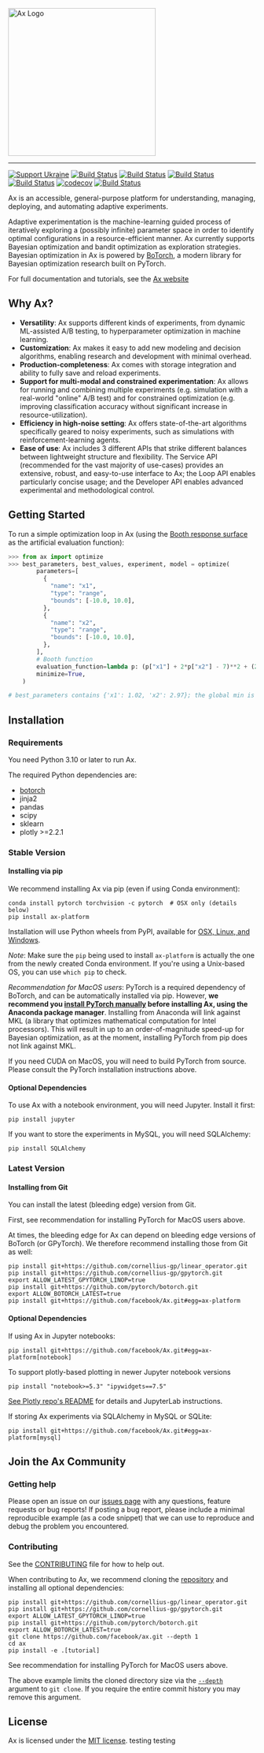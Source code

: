 <img width="300" src="https://ax.dev/img/ax_logo_lockup.svg" alt="Ax Logo" />

<hr/>

[![Support Ukraine](https://img.shields.io/badge/Support-Ukraine-FFD500?style=flat&labelColor=005BBB)](https://opensource.fb.com/support-ukraine)
[![Build Status](https://img.shields.io/pypi/v/ax-platform.svg)](https://pypi.org/project/ax-platform/)
[![Build Status](https://img.shields.io/pypi/pyversions/ax-platform.svg)](https://pypi.org/project/ax-platform/)
[![Build Status](https://img.shields.io/pypi/wheel/ax-platform.svg)](https://pypi.org/project/ax-platform/)
[![Build Status](https://github.com/facebook/Ax/workflows/Build%20and%20Test%20Workflow/badge.svg)](https://github.com/facebook/Ax/actions?query=workflow%3A%22Build+and+Test+Workflow%22)
[![codecov](https://codecov.io/gh/facebook/Ax/branch/main/graph/badge.svg)](https://codecov.io/gh/facebook/Ax)
[![Build Status](https://img.shields.io/badge/license-MIT-green.svg)](LICENSE)

Ax is an accessible, general-purpose platform for understanding, managing,
deploying, and automating adaptive experiments.

Adaptive experimentation is the machine-learning guided process of iteratively
exploring a (possibly infinite) parameter space in order to identify optimal
configurations in a resource-efficient manner. Ax currently supports Bayesian
optimization and bandit optimization as exploration strategies. Bayesian
optimization in Ax is powered by
[BoTorch](https://github.com/facebookexternal/botorch), a modern library for
Bayesian optimization research built on PyTorch.

For full documentation and tutorials, see the [Ax website](https://ax.dev)

## Why Ax?

- **Versatility**: Ax supports different kinds of experiments, from dynamic
  ML-assisted A/B testing, to hyperparameter optimization in machine learning.
- **Customization**: Ax makes it easy to add new modeling and decision
  algorithms, enabling research and development with minimal overhead.
- **Production-completeness**: Ax comes with storage integration and ability to
  fully save and reload experiments.
- **Support for multi-modal and constrained experimentation**: Ax allows for
  running and combining multiple experiments (e.g. simulation with a real-world
  "online" A/B test) and for constrained optimization (e.g. improving
  classification accuracy without significant increase in resource-utilization).
- **Efficiency in high-noise setting**: Ax offers state-of-the-art algorithms
  specifically geared to noisy experiments, such as simulations with
  reinforcement-learning agents.
- **Ease of use**: Ax includes 3 different APIs that strike different balances
  between lightweight structure and flexibility. The Service API (recommended
  for the vast majority of use-cases) provides an extensive, robust, and
  easy-to-use interface to Ax; the Loop API enables particularly concise usage;
  and the Developer API enables advanced experimental and methodological
  control.

## Getting Started

To run a simple optimization loop in Ax (using the
[Booth response surface](https://www.sfu.ca/~ssurjano/booth.html) as the
artificial evaluation function):

```python
>>> from ax import optimize
>>> best_parameters, best_values, experiment, model = optimize(
        parameters=[
          {
            "name": "x1",
            "type": "range",
            "bounds": [-10.0, 10.0],
          },
          {
            "name": "x2",
            "type": "range",
            "bounds": [-10.0, 10.0],
          },
        ],
        # Booth function
        evaluation_function=lambda p: (p["x1"] + 2*p["x2"] - 7)**2 + (2*p["x1"] + p["x2"] - 5)**2,
        minimize=True,
    )

# best_parameters contains {'x1': 1.02, 'x2': 2.97}; the global min is (1, 3)
```

## Installation

### Requirements

You need Python 3.10 or later to run Ax.

The required Python dependencies are:

- [botorch](https://www.botorch.org)
- jinja2
- pandas
- scipy
- sklearn
- plotly >=2.2.1

### Stable Version

#### Installing via pip

We recommend installing Ax via pip (even if using Conda environment):

```
conda install pytorch torchvision -c pytorch  # OSX only (details below)
pip install ax-platform
```

Installation will use Python wheels from PyPI, available for
[OSX, Linux, and Windows](https://pypi.org/project/ax-platform/#files).

_Note_: Make sure the `pip` being used to install `ax-platform` is actually the
one from the newly created Conda environment. If you're using a Unix-based OS,
you can use `which pip` to check.

_Recommendation for MacOS users_: PyTorch is a required dependency of BoTorch,
and can be automatically installed via pip. However, **we recommend you
[install PyTorch manually](https://pytorch.org/get-started/locally/#anaconda-1)
before installing Ax, using the Anaconda package manager**. Installing from
Anaconda will link against MKL (a library that optimizes mathematical
computation for Intel processors). This will result in up to an
order-of-magnitude speed-up for Bayesian optimization, as at the moment,
installing PyTorch from pip does not link against MKL.

If you need CUDA on MacOS, you will need to build PyTorch from source. Please
consult the PyTorch installation instructions above.

#### Optional Dependencies

To use Ax with a notebook environment, you will need Jupyter. Install it first:

```
pip install jupyter
```

If you want to store the experiments in MySQL, you will need SQLAlchemy:

```
pip install SQLAlchemy
```

### Latest Version

#### Installing from Git

You can install the latest (bleeding edge) version from Git.

First, see recommendation for installing PyTorch for MacOS users above.

At times, the bleeding edge for Ax can depend on bleeding edge versions of
BoTorch (or GPyTorch). We therefore recommend installing those from Git as well:

```
pip install git+https://github.com/cornellius-gp/linear_operator.git
pip install git+https://github.com/cornellius-gp/gpytorch.git
export ALLOW_LATEST_GPYTORCH_LINOP=true
pip install git+https://github.com/pytorch/botorch.git
export ALLOW_BOTORCH_LATEST=true
pip install git+https://github.com/facebook/Ax.git#egg=ax-platform
```

#### Optional Dependencies

If using Ax in Jupyter notebooks:

```
pip install git+https://github.com/facebook/Ax.git#egg=ax-platform[notebook]
```

To support plotly-based plotting in newer Jupyter notebook versions

```
pip install "notebook>=5.3" "ipywidgets==7.5"
```

[See Plotly repo's README](https://github.com/plotly/plotly.py#jupyter-notebook-support)
for details and JupyterLab instructions.

If storing Ax experiments via SQLAlchemy in MySQL or SQLite:

```
pip install git+https://github.com/facebook/Ax.git#egg=ax-platform[mysql]
```

## Join the Ax Community

### Getting help

Please open an issue on our [issues page](https://github.com/facebook/Ax/issues)
with any questions, feature requests or bug reports! If posting a bug report,
please include a minimal reproducible example (as a code snippet) that we can
use to reproduce and debug the problem you encountered.

### Contributing

See the [CONTRIBUTING](CONTRIBUTING.md) file for how to help out.

When contributing to Ax, we recommend cloning the
[repository](https://github.com/facebook/Ax) and installing all optional
dependencies:

```
pip install git+https://github.com/cornellius-gp/linear_operator.git
pip install git+https://github.com/cornellius-gp/gpytorch.git
export ALLOW_LATEST_GPYTORCH_LINOP=true
pip install git+https://github.com/pytorch/botorch.git
export ALLOW_BOTORCH_LATEST=true
git clone https://github.com/facebook/ax.git --depth 1
cd ax
pip install -e .[tutorial]
```

See recommendation for installing PyTorch for MacOS users above.

The above example limits the cloned directory size via the
[`--depth`](https://git-scm.com/docs/git-clone#Documentation/git-clone.txt---depthltdepthgt)
argument to `git clone`. If you require the entire commit history you may remove
this argument.

## License

Ax is licensed under the [MIT license](./LICENSE).
testing
testing
